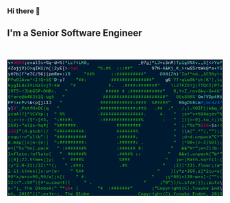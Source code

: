 ### Hi there 👋

## I'm a Senior Software Engineer

 <br />
 
![picture](https://github.com/cryptxel/cryptxel/blob/main/o1xpsU2.gif) <br />

